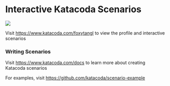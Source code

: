 # Interactive Katacoda Scenarios

[![](http://shields.katacoda.com/katacoda/foxytangl/count.svg)](https://www.katacoda.com/foxytangl "Get your profile on Katacoda.com")

Visit https://www.katacoda.com/foxytangl to view the profile and interactive scenarios

### Writing Scenarios
Visit https://www.katacoda.com/docs to learn more about creating Katacoda scenarios

For examples, visit https://github.com/katacoda/scenario-example
